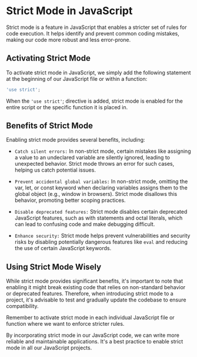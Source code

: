 # **Strict Mode in JavaScript**

Strict mode is a feature in JavaScript that enables a stricter set of rules for code execution. It helps identify and prevent common coding mistakes, making our code more robust and less error-prone.

## Activating Strict Mode

To activate strict mode in JavaScript, we simply add the following statement at the beginning of our JavaScript file or within a function:

```javascript
'use strict';
```

When the `'use strict'`; directive is added, strict mode is enabled for the entire script or the specific function it is placed in.

## **Benefits of Strict Mode**

Enabling strict mode provides several benefits, including:

* `Catch silent errors:` In non-strict mode, certain mistakes like assigning a value to an undeclared variable are silently ignored, leading to unexpected behavior. Strict mode throws an error for such cases, helping us catch potential issues.

* `Prevent accidental global variables:` In non-strict mode, omitting the var, let, or const keyword when declaring variables assigns them to the global object (e.g., window in browsers). Strict mode disallows this behavior, promoting better scoping practices.

* `Disable deprecated features:` Strict mode disables certain deprecated JavaScript features, such as with statements and octal literals, which can lead to confusing code and make debugging difficult.

* `Enhance security:` Strict mode helps prevent vulnerabilities and security risks by disabling potentially dangerous features like `eval` and reducing the use of certain JavaScript keywords.

## **Using Strict Mode Wisely**

While strict mode provides significant benefits, it's important to note that enabling it might break existing code that relies on non-standard behavior or deprecated features. Therefore, when introducing strict mode to a project, it's advisable to test and gradually update the codebase to ensure compatibility.

Remember to activate strict mode in each individual JavaScript file or function where we want to enforce stricter rules.

By incorporating strict mode in our JavaScript code, we can write more reliable and maintainable applications. It's a best practice to enable strict mode in all our JavaScript projects.
